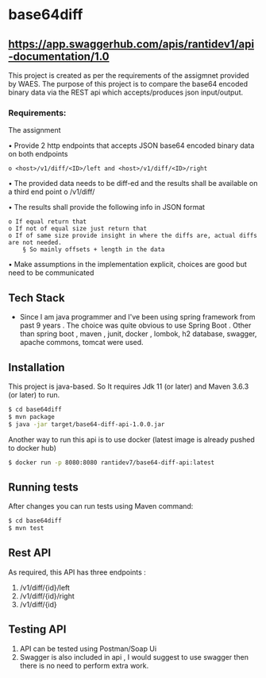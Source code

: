 # base64diff

## https://app.swaggerhub.com/apis/rantidev1/api-documentation/1.0

This project is created as per the requirements of the assigmnet provided by WAES.
The purpose of this project is to compare the base64 encoded binary data via the 
REST api which accepts/produces json input/output. 


### Requirements:
	
The assignment

• Provide 2 http endpoints that accepts JSON base64 encoded binary data on both endpoints

	o <host>/v1/diff/<ID>/left and <host>/v1/diff/<ID>/right
• The provided data needs to be diff-ed and the results shall be available on a third end point
	o <host>/v1/diff/<ID>
	
• The results shall provide the following info in JSON format

	o If equal return that
	o If not of equal size just return that
	o If of same size provide insight in where the diffs are, actual diffs are not needed.
		§ So mainly offsets + length in the data
• Make assumptions in the implementation explicit, choices are good but need to be communicated

## Tech Stack

* Since I am java programmer and I've been using spring framework from past 9 years . The choice was quite obvious to use Spring Boot .
Other than spring boot , maven , junit, docker , lombok, h2 database, swagger, apache commons, tomcat were used. 

## Installation

This project is java-based. So It requires Jdk 11 (or later) and Maven 3.6.3 (or later)  to run.

```sh
$ cd base64diff
$ mvn package
$ java -jar target/base64-diff-api-1.0.0.jar 
```
Another way to run this api is to use docker (latest image is already pushed to docker hub)

```sh
$ docker run -p 8080:8080 rantidev7/base64-diff-api:latest

```


## Running tests
After changes you can run tests using Maven command:
```sh
$ cd base64diff
$ mvn test
```

## Rest API

 As required, this API has three endpoints :
  1. /v1/diff/{id}/left
  2. /v1/diff/{id}/right
  3. /v1/diff/{id}

## Testing API
1. API can be tested using Postman/Soap Ui
2. Swagger is also included in api , I would suggest to use swagger then there is no need to perform extra work.
